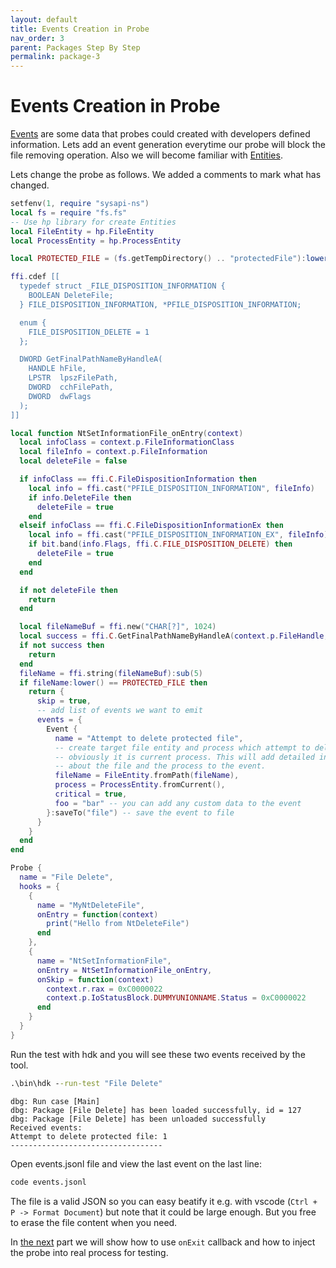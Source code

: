 ```yaml
---
layout: default
title: Events Creation in Probe
nav_order: 3
parent: Packages Step By Step
permalink: package-3
---
```

# Events Creation in Probe
[Events](events) are some data that probes could created with developers defined information. Lets add an event generation everytime our probe will block the file removing operation. Also we will become familiar with [Entities](entity).

Lets change the probe as follows. We added a comments to mark what has changed.

```lua
setfenv(1, require "sysapi-ns")
local fs = require "fs.fs"
-- Use hp library for create Entities
local FileEntity = hp.FileEntity
local ProcessEntity = hp.ProcessEntity

local PROTECTED_FILE = (fs.getTempDirectory() .. "protectedFile"):lower()

ffi.cdef [[
  typedef struct _FILE_DISPOSITION_INFORMATION {
    BOOLEAN DeleteFile;
  } FILE_DISPOSITION_INFORMATION, *PFILE_DISPOSITION_INFORMATION;

  enum {
    FILE_DISPOSITION_DELETE = 1
  };

  DWORD GetFinalPathNameByHandleA(
    HANDLE hFile,
    LPSTR  lpszFilePath,
    DWORD  cchFilePath,
    DWORD  dwFlags
  );
]]

local function NtSetInformationFile_onEntry(context)
  local infoClass = context.p.FileInformationClass
  local fileInfo = context.p.FileInformation
  local deleteFile = false

  if infoClass == ffi.C.FileDispositionInformation then
    local info = ffi.cast("PFILE_DISPOSITION_INFORMATION", fileInfo)
    if info.DeleteFile then
      deleteFile = true
    end
  elseif infoClass == ffi.C.FileDispositionInformationEx then
    local info = ffi.cast("PFILE_DISPOSITION_INFORMATION_EX", fileInfo)
    if bit.band(info.Flags, ffi.C.FILE_DISPOSITION_DELETE) then
      deleteFile = true
    end
  end

  if not deleteFile then
    return
  end

  local fileNameBuf = ffi.new("CHAR[?]", 1024)
  local success = ffi.C.GetFinalPathNameByHandleA(context.p.FileHandle, fileNameBuf, 1024, 0)
  if not success then
    return
  end
  fileName = ffi.string(fileNameBuf):sub(5)
  if fileName:lower() == PROTECTED_FILE then
    return {
      skip = true,
      -- add list of events we want to emit
      events = {
        Event {
          name = "Attempt to delete protected file",
          -- create target file entity and process which attempt to delete file
          -- obviously it is current process. This will add detailed information
          -- about the file and the process to the event.
          fileName = FileEntity.fromPath(fileName),
          process = ProcessEntity.fromCurrent(),
          critical = true,
          foo = "bar" -- you can add any custom data to the event
        }:saveTo("file") -- save the event to file
      }
    }
  end
end

Probe {
  name = "File Delete",
  hooks = {
    {
      name = "MyNtDeleteFile",
      onEntry = function(context)
        print("Hello from NtDeleteFile")
      end
    },
    {
      name = "NtSetInformationFile",
      onEntry = NtSetInformationFile_onEntry,
      onSkip = function(context)
        context.r.rax = 0xC0000022
        context.p.IoStatusBlock.DUMMYUNIONNAME.Status = 0xC0000022
      end
    }
  }
}
```
Run the test with hdk and you will see these two events received by the tool.

```bat
.\bin\hdk --run-test "File Delete"
```
```
dbg: Run case [Main]
dbg: Package [File Delete] has been loaded successfully, id = 127
dbg: Package [File Delete] has been unloaded successfully
Received events:
Attempt to delete protected file: 1
----------------------------------
```

Open events.jsonl file and view the last event on the last line:
```bat
code events.jsonl
```
The file is a valid JSON so you can easy beatify it e.g. with vscode (`Ctrl + P -> Format Document`) but note that it could be large enough. But you free to erase the file content when you need.

In [the next](package-4) part we will show how to use `onExit` callback and how to inject the probe into real process for testing.

